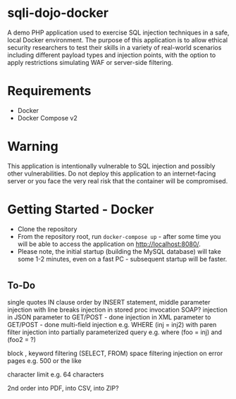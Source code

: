 # sqli-dojo-docker
A demo PHP application used to exercise SQL injection techniques in a safe, local Docker environment. The purpose of this application is to allow ethical security researchers to test their skills in a variety of real-world scenarios including different payload types and injection points, with the option to apply restrictions simulating WAF or server-side filtering.

# Requirements

 * Docker
 * Docker Compose v2

# Warning
This application is intentionally vulnerable to SQL injection and possibly other vulnerabilities. Do not deploy this application to an internet-facing server or you face the very real risk that the container will be compromised.

# Getting Started - Docker

 * Clone the repository
 * From the repository root, run `docker-compose up` - after some time you will be able to access the application on [http://localhost:8080/](http://localhost:8080/).
  * Please note, the initial startup (building the MySQL database) will take some 1-2 minutes, even on a fast PC - subsequent startup will be faster.

#




## To-Do

single quotes
IN clause
order by
INSERT statement, middle parameter
injection with line breaks
injection in stored proc invocation
SOAP?
injection in JSON parameter to GET/POST - done
injection in XML parameter to GET/POST - done
multi-field injection e.g. WHERE (inj = inj2) with paren filter
injection into partially parameterized query e.g. where (foo = inj) and (foo2 = ?)

block ,
keyword filtering (SELECT, FROM)
space filtering
injection on error pages e.g. 500 or the like

character limit e.g. 64 characters

2nd order into PDF, into CSV, into ZIP?



